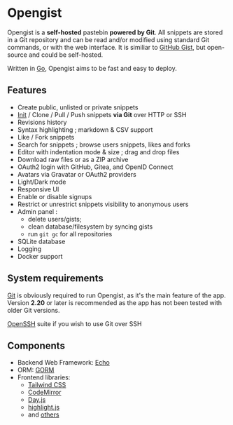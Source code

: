# Opengist

Opengist is a **self-hosted** pastebin **powered by Git**. All snippets are stored in a Git repository and can be
read and/or modified using standard Git commands, or with the web interface. 
It is similiar to [GitHub Gist](https://gist.github.com/), but open-source and could be self-hosted.

Written in [Go](https://go.dev), Opengist aims to be fast and easy to deploy.


## Features

* Create public, unlisted or private snippets
* [Init](/docs/usage/init-via-git.md) / Clone / Pull / Push snippets **via Git** over HTTP or SSH
* Revisions history
* Syntax highlighting ; markdown & CSV support
* Like / Fork snippets
* Search for snippets ; browse users snippets, likes and forks
* Editor with indentation mode & size ; drag and drop files
* Download raw files or as a ZIP archive
* OAuth2 login with GitHub, Gitea, and OpenID Connect
* Avatars via Gravatar or OAuth2 providers
* Light/Dark mode
* Responsive UI
* Enable or disable signups
* Restrict or unrestrict snippets visibility to anonymous users
* Admin panel : 
  * delete users/gists; 
  * clean database/filesystem by syncing gists
  * run `git gc` for all repositories
* SQLite database
* Logging
* Docker support


## System requirements

[Git](https://git-scm.com/download) is obviously required to run Opengist, as it's the main feature of the app.
Version **2.20** or later is recommended as the app has not been tested with older Git versions.

[OpenSSH](https://www.openssh.com/) suite if you wish to use Git over SSH


## Components

* Backend Web Framework: [Echo](https://echo.labstack.com/)
* ORM: [GORM](https://gorm.io/)
* Frontend libraries:
  * [Tailwind CSS](https://tailwindcss.com/)
  * [CodeMirror](https://codemirror.net/)
  * [Day.js](https://day.js.org/)
  * [highlight.js](https://highlightjs.org/)
  * and [others](/package.json)
